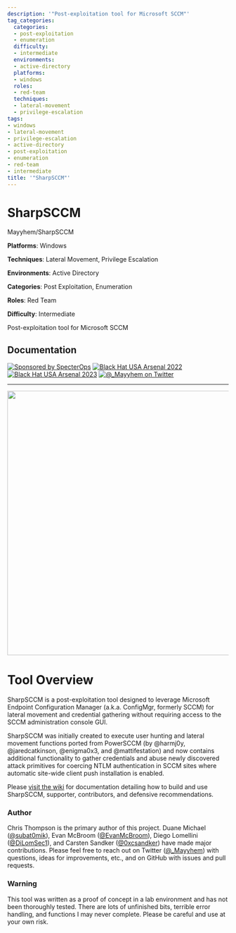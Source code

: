 ```yaml
---
description: '"Post-exploitation tool for Microsoft SCCM"'
tag_categories:
  categories:
  - post-exploitation
  - enumeration
  difficulty:
  - intermediate
  environments:
  - active-directory
  platforms:
  - windows
  roles:
  - red-team
  techniques:
  - lateral-movement
  - privilege-escalation
tags:
- windows
- lateral-movement
- privilege-escalation
- active-directory
- post-exploitation
- enumeration
- red-team
- intermediate
title: '"SharpSCCM"'
---
```


# SharpSCCM

<CardGroup cols={2}>
  <Card title="Repository" icon="github" href="https://github.com/Mayyhem/SharpSCCM">
    Mayyhem/SharpSCCM
  </Card>
</CardGroup>

**Platforms**: Windows

**Techniques**: Lateral Movement, Privilege Escalation

**Environments**: Active Directory

**Categories**: Post Exploitation, Enumeration

**Roles**: Red Team

**Difficulty**: Intermediate


Post-exploitation tool for Microsoft SCCM

## Documentation

[![Sponsored by SpecterOps](https://img.shields.io/endpoint?url=https%3A%2F%2Fraw.githubusercontent.com%2Fspecterops%2F.github%2Fmain%2Fconfig%2Fshield.json)](https://github.com/specterops#SharpSCCM)
[![Black Hat USA Arsenal 2022](https://img.shields.io/badge/Black%20Hat%20USA%20Arsenal-2022-brightgreen?style=plastic)](https://www.blackhat.com/us-22/arsenal/schedule/#sharpsccm-27886)
[![Black Hat USA Arsenal 2023](https://img.shields.io/badge/Black%20Hat%20USA%20Arsenal-2023-brightgreen?style=plastic)](https://www.blackhat.com/us-23/arsenal/schedule/index.html#sharpsccm----abusing-microsofts-c-framework-32874)
    <a href="https://twitter.com/_Mayyhem">
        <img src="https://img.shields.io/twitter/follow/_Mayyhem?style=social"
        alt="@_Mayyhem on Twitter"/></a>
        
---

<div align="center"><img src="https://github.com/Mayyhem/SharpSCCM/assets/30671833/fcbd1fc7-28ce-4f5e-ac78-9111fef32cd7" width="600" /></div>

# Tool Overview
SharpSCCM is a post-exploitation tool designed to leverage Microsoft Endpoint Configuration Manager (a.k.a. ConfigMgr, formerly SCCM) for lateral movement and credential gathering without requiring access to the SCCM administration console GUI. 

SharpSCCM was initially created to execute user hunting and lateral movement functions ported from PowerSCCM (by @harmj0y, @jaredcatkinson, @enigma0x3, and @mattifestation) and now contains additional functionality to gather credentials and abuse newly discovered attack primitives for coercing NTLM authentication in SCCM sites where automatic site-wide client push installation is enabled.

Please [visit the wiki](https://github.com/Mayyhem/SharpSCCM/wiki) for documentation detailing how to build and use SharpSCCM, supporter, contributors, and defensive recommendations.

### Author
Chris Thompson is the primary author of this project. Duane Michael ([@subat0mik](https://twitter.com/subat0mik)), Evan McBroom ([@EvanMcBroom](https://twitter.com/mcbroom_evan)), Diego Lomellini ([@DiLomSec1](https://twitter.com/DiLomSec1)), and Carsten Sandker ([@0xcsandker](https://twitter.com/0xcsandker)) have made major contributions. Please feel free to reach out on Twitter ([@_Mayyhem](https://twitter.com/_Mayyhem)) with questions, ideas for improvements, etc., and on GitHub with issues and pull requests.

### Warning
This tool was written as a proof of concept in a lab environment and has not been thoroughly tested. There are lots of unfinished bits, terrible error handling, and functions I may never complete. Please be careful and use at your own risk.
